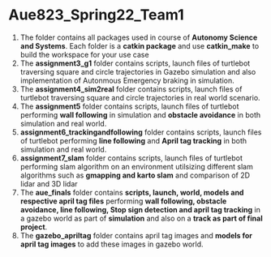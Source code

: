 
# Aue823_Spring22_Team1

1. The folder contains all packages used in course of **Autonomy Science and Systems**. Each folder is a **catkin package** and use **catkin_make** to build the workspace for your use case
3. The **assignment3_g1** folder contains scripts, launch files of turtlebot traversing square and circle trajectories in Gazebo simulation and also implementation of Autonmous Emergency braking in simulation.
4. The **assignment4_sim2real** folder contains scripts, launch files of turtlebot traversing square and circle trajectories in real world scenario.
5. The **assignment5** folder contains scripts, launch files of turtlebot performing **wall following** in simulation and **obstacle avoidance** in both simulation and real world. 
6. **assignment6_trackingandfollowing** folder contains scripts, launch files of turtlebot performing **line following** and **April tag tracking** in both simulation and real world. 
7. **assignment7_slam** folder contains scripts, launch files of turtlebot performing slam algorithm on an environment utilsizing different slam algorithms such as **gmapping and karto slam** and comparison of 2D lidar and 3D lidar
8. The **aue_finals** folder contains **scripts, launch, world, models and respective april tag files** performing **wall following, obstacle avoidance, line following, Stop sign detection and april tag tracking** in a gazebo world as part of **simulation** and also on a **track as part of final project**.
9. The **gazebo_apriltag** folder contains april tag images and **models for april tag images** to add these images in gazebo world.
